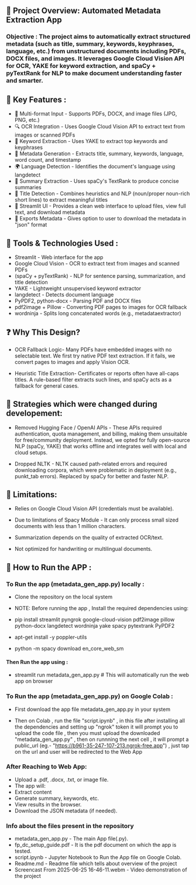 ## 📄 Project Overview: Automated Metadata Extraction App

### Objective : The project aims to automatically extract structured metadata (such as title, summary, keywords, keyphrases, language, etc.) from unstructured documents including PDFs, DOCX files, and images. It leverages Google Cloud Vision API for OCR, YAKE for keyword extraction, and spaCy + pyTextRank for NLP to make document understanding faster and smarter.


## 🚀 Key Features :

- 📂 Multi-format Input - Supports PDFs, DOCX, and image files (JPG, PNG, etc.)
- 🔍 OCR Integration - Uses Google Cloud Vision API to extract text from images or scanned PDFs
- 🧠 Keyword Extraction - Uses YAKE to extract top keywords and keyphrases
- 📃 Metadata Generation - Extracts title, summary, keywords, language, word count, and timestamp
- 🌍 Language Detection - Identifies the document's language using langdetect
- 📝 Summary Extraction - Uses spaCy's TextRank to produce concise summaries
- 🧾 Title Detection - Combines heuristics and NLP (noun/proper noun-rich short lines) to extract meaningful titles
- 👤 Streamlit UI - Provides a clean web interface to upload files, view full text, and download metadata
- 💾 Exports Metadata - Gives option to user to download the metadata in "json" format



## 🔧 Tools & Technologies Used :


- Streamlit - Web interface for the app
- Google Cloud Vision	- OCR to extract text from images and scanned PDFs
- (spaCy + pyTextRank) - NLP for sentence parsing, summarization, and title detection
- YAKE - Lightweight unsupervised keyword extractor
- langdetect - Detects document language
- PyPDF2, python-docx	- Parsing PDF and DOCX files
- pdf2image + Pillow - Converting PDF pages to images for OCR fallback
- wordninja - Splits long concatenated words (e.g., metadataextractor)




## ❓ Why This Design?

- OCR Fallback Logic-
Many PDFs have embedded images with no selectable text. We first try native PDF text extraction. If it fails, we convert pages to images and apply Vision OCR.

- Heuristic Title Extraction-
Certificates or reports often have all-caps titles. A rule-based filter extracts such lines, and spaCy acts as a fallback for general cases.



## 🧠 Strategies which were changed during developement:

- Removed Hugging Face / OpenAI APIs  -  These APIs required authentication, quota management, and billing, making them unsuitable for free/community deployment. Instead, we opted for fully open-source NLP (spaCy, YAKE) that works offline and integrates well with local and cloud setups.

    
- Dropped NLTK  -  NLTK caused path-related errors and required downloading corpora, which were problematic in deployment (e.g., punkt_tab errors). Replaced by spaCy for better and faster NLP.




## 🚫 Limitations:

- Relies on Google Cloud Vision API (credentials must be available).

- Due to limitations of Spacy Module - It can only process small sized documents with less than 1 million characters.
  
- Summarization depends on the quality of extracted OCR/text.

- Not optimized for handwriting or multilingual documents.




## 🤔 How to Run the APP :



### To Run the app (metadata_gen_app.py) locally :

- Clone the repository on the local system

- NOTE: Before running the app , Install the required dependencies using:

- pip install streamlit pyngrok google-cloud-vision pdf2image pillow python-docx langdetect wordninja yake spacy pytextrank PyPDF2
- apt-get install -y poppler-utils
- python -m spacy download en_core_web_sm

#### Then Run the app using :

- streamlit run metadata_gen_app.py  # This will automatically run the web app on browser




### To Run the app (metadata_gen_app.py) on Google Colab :

- First download the app file metadata_gen_app.py in your system
  
- Then on Colab , run the file "script.ipynb" , in this file after installing all the dependencies and setting up "ngrok" token it will prompt you to upload the code file , then you must upload the downloaded "metadata_gen_app.py" ,
  then on runnning the next cell , it will prompt a public_url (eg.- "https://b961-35-247-107-213.ngrok-free.app") , just tap on the url and user will be redirected to the Web App


### After Reaching to Web App:

- Upload a .pdf, .docx, .txt, or image file.
- The app will:
- Extract content
- Generate summary, keywords, etc.
- View results in the browser.
- Download the JSON metadata (if needed).

### Info about the files present in the repository

- metadata_gen_app.py - The main App file(.py).
- fp_dc_setup_guide.pdf - It is the pdf document on which the app is tested.
- script.ipynb - Jupyter Notebook to Run the App file on Google Colab.
- Readme.md - Readme file which tells about overview of the project
- Screencast From 2025-06-25 16-46-11.webm - Video demonstration of the project
 
